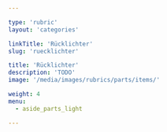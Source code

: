 ```yaml
---

type: 'rubric'
layout: 'categories'

linkTitle: 'Rücklichter'
slug: 'ruecklichter'

title: 'Rücklichter'
description: 'TODO'
image: '/media/images/rubrics/parts/items/'

weight: 4
menu:
  - aside_parts_light  

---
```

